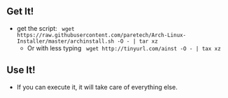 
## Get It!
- get the script: ` wget https://raw.githubusercontent.com/paretech/Arch-Linux-Installer/master/archinstall.sh -O - | tar xz`
    - Or with less typing ` wget http://tinyurl.com/ainst -O - | tax xz`

## Use It!
 - If you can execute it, it will take care of everything else. 
